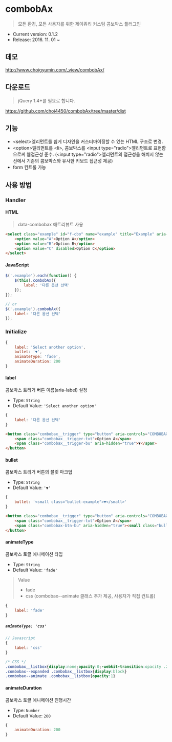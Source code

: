 # combobAx

> 모든 환경, 모든 사용자를 위한 제이쿼리 커스텀 콤보박스 플러그인

- Current version: 0.1.2
- Release: 2016. 11. 01 ~

## 데모

<a target="_blank" href="http://www.choigyumin.com/_view/combobAx/">http:&#47;&#47;www.choigyumin.com/_view/combobAx/</a>

## 다운로드

> jQuery 1.4+를 필요로 합니다.

<a target="_blank" href="https://github.com/choi4450/combobAx/tree/master/dist">https:&#47;&#47;github.com/choi4450/combobAx/tree/master/dist</a>

## 기능

- &lt;select&gt;엘리먼트를 쉽게 디자인을 커스터마이징할 수 있는 HTML 구조로 변경.
- &lt;option&gt;엘리먼트를 &lt;li&gt;, 콤보박스를 &lt;input type="radio"&gt;엘리먼트로 표현함으로써 웹접근성 준수. (&lt;input type="radio"&gt;엘리먼트의 접근성을 해치지 않는 선에서 기존의 콤보박스와 유사한 키보드 접근성 제공)
- form 컨트롤 가능

## 사용 방법

### Handler

#### HTML

> data-combobax 애트리뷰트 사용

```html
<select class="example" id="f-cbo" name="example" title="Example" aria-label="Example" style="width:250px" data-combobax="label: '다른 옵션 선택'">
    <option value="A">Option A</option>
    <option value="B">Option B</option>
    <option value="C" disabled>Option C</option>
</select>
```

#### JavaScript

```js
$('.example').each(function() {
    $(this).combobAx({
        label: '다른 옵션 선택'
    });
});

// or
$('.example').combobAx({
    label: '다른 옵션 선택'
});
```

### Initialize

```js
{
	label: 'Select another option',
	bullet: '▼', 
	animateType: 'fade',
	animateDuration: 200
}
```

#### label

콤보박스 트리거 버튼 이름(aria-label) 설정

- Type: `String`
- Default Value: `'Select another option'`

```js
{
    label: '다른 옵션 선택'
}
```

```html
<button class="combobax__trigger" type="button" aria-controls="COMBOBAX1" aria-label="다른 옵션 선택" aria-expanded="false" value="A">
	<span class="combobax__trigger-txt">Option A</span>
	<span class="combobax__trigger-bu" aria-hidden="true">▼</span>
</button>
```

#### bullet

콤보박스 트리거 버튼의 블릿 마크업

- Type: `String`
- Default Value: `'▼'`

```js
{
    bullet: '<small class="bullet-example">▼</small>'
}
```

```html
<button class="combobax__trigger" type="button" aria-controls="COMBOBAX1" aria-label="Select another option" aria-expanded="false" value="A">
	<span class="combobax__trigger-txt">Option A</span>
	<span class="combobax-btn-bu" aria-hidden="true"><small class="bullet-example">▼</small></span>
</button>
```

#### animateType

콤보박스 토글 애니메이션 타입

- Type: `String`
- Default Value: `'fade'`

> Value
> - fade
> - css (combobax--animate 클래스 추가 제공, 사용자가 직접 컨트롤)

```js
{
    label: 'fade'
}
```
##### `animateType: 'css'`

```js
// Javascript
{
    label: 'css'
}
```

```css
/* CSS */
.combobax__listbox{display:none;opacity:0;-webkit-transition:opacity .2s;transition:opacity .2s}
.combobax--expanded .combobax__listbox{display:block}
.combobax--animate .combobax__listbox{opacity:1}
```

#### animateDuration

콤보박스 토글 애니메이션 진행시간

- Type: `Number`
- Default Value: `200`

```js
{
    animateDuration: 200
}
```

